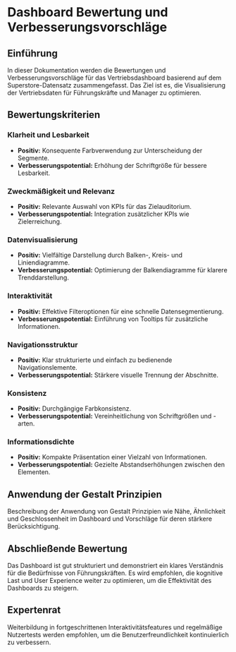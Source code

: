 
# Dashboard Bewertung und Verbesserungsvorschläge

## Einführung
In dieser Dokumentation werden die Bewertungen und Verbesserungsvorschläge für das Vertriebsdashboard basierend auf dem Superstore-Datensatz zusammengefasst. Das Ziel ist es, die Visualisierung der Vertriebsdaten für Führungskräfte und Manager zu optimieren.

## Bewertungskriterien

### Klarheit und Lesbarkeit
- **Positiv:** Konsequente Farbverwendung zur Unterscheidung der Segmente.
- **Verbesserungspotential:** Erhöhung der Schriftgröße für bessere Lesbarkeit.

### Zweckmäßigkeit und Relevanz
- **Positiv:** Relevante Auswahl von KPIs für das Zielauditorium.
- **Verbesserungspotential:** Integration zusätzlicher KPIs wie Zielerreichung.

### Datenvisualisierung
- **Positiv:** Vielfältige Darstellung durch Balken-, Kreis- und Liniendiagramme.
- **Verbesserungspotential:** Optimierung der Balkendiagramme für klarere Trenddarstellung.

### Interaktivität
- **Positiv:** Effektive Filteroptionen für eine schnelle Datensegmentierung.
- **Verbesserungspotential:** Einführung von Tooltips für zusätzliche Informationen.

### Navigationsstruktur
- **Positiv:** Klar strukturierte und einfach zu bedienende Navigationslemente.
- **Verbesserungspotential:** Stärkere visuelle Trennung der Abschnitte.

### Konsistenz
- **Positiv:** Durchgängige Farbkonsistenz.
- **Verbesserungspotential:** Vereinheitlichung von Schriftgrößen und -arten.

### Informationsdichte
- **Positiv:** Kompakte Präsentation einer Vielzahl von Informationen.
- **Verbesserungspotential:** Gezielte Abstandserhöhungen zwischen den Elementen.

## Anwendung der Gestalt Prinzipien
Beschreibung der Anwendung von Gestalt Prinzipien wie Nähe, Ähnlichkeit und Geschlossenheit im Dashboard und Vorschläge für deren stärkere Berücksichtigung.

## Abschließende Bewertung
Das Dashboard ist gut strukturiert und demonstriert ein klares Verständnis für die Bedürfnisse von Führungskräften. Es wird empfohlen, die kognitive Last und User Experience weiter zu optimieren, um die Effektivität des Dashboards zu steigern.

## Expertenrat
Weiterbildung in fortgeschrittenen Interaktivitätsfeatures und regelmäßige Nutzertests werden empfohlen, um die Benutzerfreundlichkeit kontinuierlich zu verbessern.
